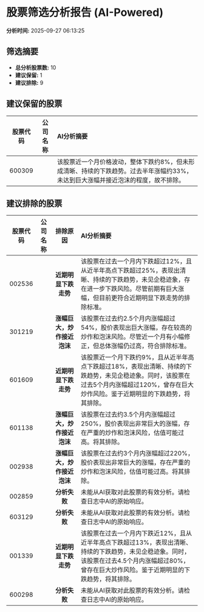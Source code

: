 # 股票筛选分析报告 (AI-Powered)

**分析时间:** 2025-09-27 06:13:25

## 筛选摘要

- **总分析股票数:** 10
- **建议保留:** 1
- **建议排除:** 9

## 建议保留的股票

| 股票代码 | 公司名称 | AI分析摘要 |
|:---:|:---:|:---|
| 600309 |  | 该股票近一个月价格波动，整体下跌约8%，但未形成清晰、持续的下跌趋势。过去半年涨幅约33%，未达到巨大涨幅并接近泡沫的程度，故不排除。 |

## 建议排除的股票

| 股票代码 | 公司名称 | 排除原因 | AI分析摘要 |
|:---:|:---:|:---:|:---|
| 002536 |  | **近期明显下跌走势** | 该股票在过去一个月内下跌超过12%，且从近半年高点下跌超过25%，表现出清晰、持续的下跌趋势，未见企稳迹象，存在进一步下跌风险。尽管前期有巨大涨幅，但目前更符合近期明显下跌走势的排除标准。 |
| 301219 |  | **涨幅巨大，炒作接近泡沫** | 该股票在过去约2.5个月内涨幅超过54%，股价表现出巨大涨幅，存在较高的炒作和泡沫风险。尽管近一个月有小幅修正，但总体涨幅仍过高，符合排除标准。 |
| 601609 |  | **近期明显下跌走势** | 该股票近一个月下跌约9%，且从近半年高点下跌超过18%，表现出清晰、持续的下跌趋势，未见企稳迹象。同时，该股票在过去5个月内涨幅超过120%，曾存在巨大炒作风险。鉴于近期明显的下跌趋势，将其排除。 |
| 601138 |  | **涨幅巨大，炒作接近泡沫** | 该股票在过去约3.5个月内涨幅超过250%，股价表现出非常巨大的涨幅，存在严重的炒作和泡沫风险，估值可能过高。将其排除。 |
| 002938 |  | **涨幅巨大，炒作接近泡沫** | 该股票在过去约3个月内涨幅超过220%，股价表现出非常巨大的涨幅，存在严重的炒作和泡沫风险，估值可能过高。将其排除。 |
| 002859 |  | **分析失败** | 未能从AI获取对此股票的有效分析。请检查日志中AI的原始响应。 |
| 603129 |  | **分析失败** | 未能从AI获取对此股票的有效分析。请检查日志中AI的原始响应。 |
| 001339 |  | **近期明显下跌走势** | 该股票在过去一个月内下跌近12%，且从近半年高点下跌超过13%，表现出清晰、持续的下跌趋势，未见企稳迹象。同时，该股票在过去4.5个月内涨幅超过80%，曾存在巨大炒作风险。鉴于近期明显的下跌趋势，将其排除。 |
| 600298 |  | **分析失败** | 未能从AI获取对此股票的有效分析。请检查日志中AI的原始响应。 |
